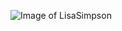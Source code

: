 ![Image of LisaSimpson](https://static.onecms.io/wp-content/uploads/sites/6/2018/04/apu-lisa-2000.jpg)
